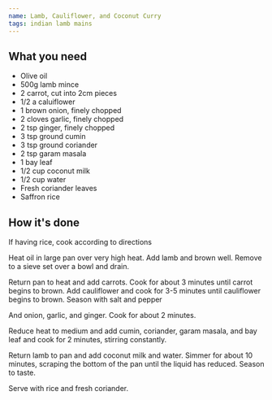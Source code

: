 ```yaml
---
name: Lamb, Cauliflower, and Coconut Curry
tags: indian lamb mains
---
```


## What you need

* Olive oil
* 500g lamb mince
* 2 carrot, cut into 2cm pieces
* 1/2 a caluiflower
* 1 brown onion, finely chopped
* 2 cloves garlic, finely chopped
* 2 tsp ginger, finely chopped
* 3 tsp ground cumin
* 3 tsp ground coriander
* 2 tsp garam masala
* 1 bay leaf
* 1/2 cup coconut milk
* 1/2 cup water
* Fresh coriander leaves
* Saffron rice

<!-- break -->

## How it's done

If having rice, cook according to directions

Heat oil in large pan over very high heat. Add lamb and brown well. Remove to a sieve set over a bowl and drain.

Return pan to heat and add carrots. Cook for about 3 minutes until carrot begins to brown. Add cauliflower and cook for 3-5 minutes until cauliflower begins to brown. Season with salt and pepper

And onion, garlic, and ginger. Cook for about 2 minutes.

Reduce heat to medium and add cumin, coriander, garam masala, and bay leaf and cook for 2 minutes, stirring constantly.

Return lamb to pan and add coconut milk and water. Simmer for about 10 minutes, scraping the bottom of the pan until the liquid has reduced. Season to taste.

Serve with rice and fresh coriander.
